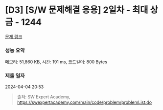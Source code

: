 # [D3] [S/W 문제해결 응용] 2일차 - 최대 상금 - 1244 

[문제 링크](https://swexpertacademy.com/main/code/problem/problemDetail.do?contestProbId=AV15Khn6AN0CFAYD) 

### 성능 요약

메모리: 51,860 KB, 시간: 191 ms, 코드길이: 800 Bytes

### 제출 일자

2024-04-04 20:53



> 출처: SW Expert Academy, https://swexpertacademy.com/main/code/problem/problemList.do